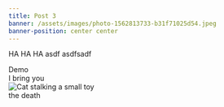 ```yaml
---
title: Post 3
banner: /assets/images/photo-1562813733-b31f71025d54.jpeg
banner-position: center center
---
```

<p>HA HA HA asdf asdfsadf</p>
<a11y-collapse icon="icons:expand-more" label="expand / collapse" tooltip="toggle expand / collapse">
  <div slot="heading">Demo</div>
  <grid-plate layout="1-1" responsive-size="xs" responsive-width="866" hide-ops breakpoint-sm="900" breakpoint-md="1200" breakpoint-lg="1500" breakpoint-xl="1800">
  <meme-maker slot="col-1" alt="Cat stalking a small toy" image-url="https://cdn2.thecatapi.com/images/9j5.jpg" top-text="I bring you" bottom-text="the death">
    <div>I bring you</div>
      <img src="https://cdn2.thecatapi.com/images/9j5.jpg" alt="Cat stalking a small toy" preload="lazy"/>
    <div>the death</div></meme-maker>
  <md-block slot="col-2" source="https://raw.githubusercontent.com/btopro/ist402/master/files/glossary.md"></md-block>
</grid-plate>
</a11y-collapse>
